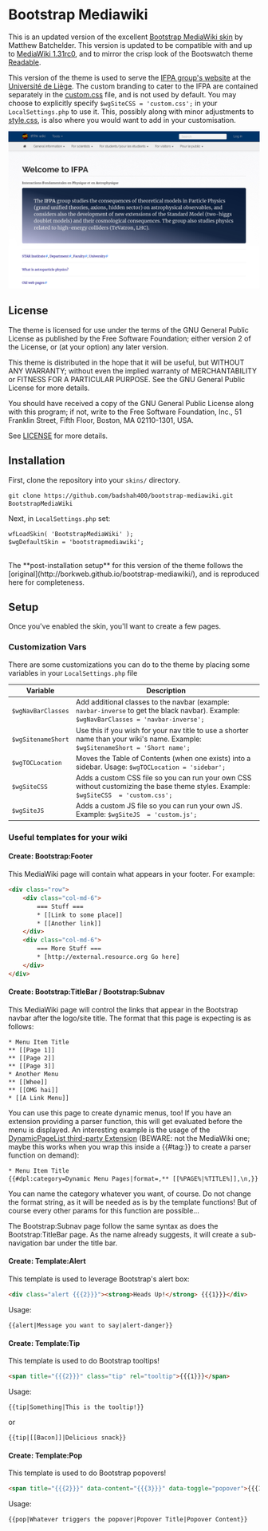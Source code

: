 # Bootstrap Mediawiki

This is an updated version of the excellent [Bootstrap MediaWiki skin](https://github.com/borkweb/bootstrap-mediawiki) by Matthew Batchelder. This version is updated to be compatible with and up to [MediaWiki 1.31rc0](https://www.mediawiki.org/wiki/Download), and to mirror the crisp look of the Bootswatch theme [Readable](https://bootswatch.com/3/readable/).

This version of the theme is used to serve the [IFPA group's website](http://www.theo.phys.ulg.ac.be/wiki/Welcome_to_IFPA) at the [Université de Liège](https://www.uliege.be/). The custom branding to cater to the IFPA are contained separately in the [custom.css](custom.css) file, and is not used by default. You may choose to explicitly specify `$wgSiteCSS = 'custom.css';` in your `LocalSettings.php` to use it. This, possibly along with minor adjustments to [style.css](style.css), is also where you would want to add in your customisation.

![Screenshot](screenshots/BootstrapMW-1280x800.png)

## License ##
The theme is licensed for use under the terms of the GNU General Public License as published by the Free Software Foundation; either version 2 of the License, or (at your option) any later version.

This theme is distributed in the hope that it will be useful, but WITHOUT ANY WARRANTY; without even the implied warranty of MERCHANTABILITY or FITNESS FOR A PARTICULAR PURPOSE. See the GNU General Public License for more details.

You should have received a copy of the GNU General Public License along with this program; if not, write to the Free Software Foundation, Inc., 51 Franklin Street, Fifth Floor, Boston, MA 02110-1301, USA.

See [LICENSE](LICENSE) for more details.

## Installation
First, clone the repository into your `skins/` directory.

```
git clone https://github.com/badshah400/bootstrap-mediawiki.git BootstrapMediaWiki
```

Next, in `LocalSettings.php` set:

```
wfLoadSkin( 'BootstrapMediaWiki' );
$wgDefaultSkin = 'bootstrapmediawiki';
```

<br />
The **post-installation setup** for this version of the theme follows the [original](http://borkweb.github.io/bootstrap-mediawiki/), and is reproduced here for completeness.

## Setup
Once you've enabled the skin, you'll want to create a few pages.

### Customization Vars

There are some customizations you can do to the theme by placing some variables in your `LocalSettings.php` file

Variable | Description
---------|------------
`$wgNavBarClasses` | Add additional classes to the navbar (example: `navbar-inverse` to get the black navbar). Example: `$wgNavBarClasses = 'navbar-inverse';`
`$wgSitenameShort` | Use this if you wish for your nav title to use a shorter name than your wiki's name. Example: `$wgSitenameShort = 'Short name';`
`$wgTOCLocation` | Moves the Table of Contents (when one exists) into a sidebar. Usage: `$wgTOCLocation = 'sidebar';`
`$wgSiteCSS` | Adds a custom CSS file so you can run your own CSS without customizing the base theme styles. Example: `$wgSiteCSS  = 'custom.css';`
`$wgSiteJS` | Adds a custom JS file so you can run your own JS. Example: `$wgSiteJS  = 'custom.js';`

### Useful templates for your wiki

#### Create: Bootstrap:Footer
This MediaWiki page will contain what appears in your footer.  For example:

```html
<div class="row">
	<div class="col-md-6">
		=== Stuff ===
		* [[Link to some place]]
		* [[Another link]]
	</div>
	<div class="col-md-6">
		=== More Stuff ===
		* [http://external.resource.org Go here]
	</div>
</div>
```


#### Create: Bootstrap:TitleBar / Bootstrap:Subnav
This MediaWiki page will control the links that appear in the Bootstrap navbar after the logo/site title.  The format that this page is expecting is as follows:

```
* Menu Item Title
** [[Page 1]]
** [[Page 2]]
** [[Page 3]]
* Another Menu
** [[Whee]]
** [[OMG hai]]
* [[A Link Menu]]
```

You can use this page to create dynamic menus, too! If you have an extension providing a parser function, this will get evaluated before the menu is displayed.
An interesting example is the usage of the [DynamicPageList third-party Extension](http://www.mediawiki.org/wiki/Extension:DynamicPageList_%28third-party%29) (BEWARE: not the MediaWiki one; maybe this works when you wrap this inside a {{#tag:}} to create a parser function on demand):

```
* Menu Item Title
{{#dpl:category=Dynamic Menu Pages|format=,** [[%PAGE%|%TITLE%]],\n,}}
```

You can name the category whatever you want, of course. Do not change the format string, as it will be needed as is by the template functions! But of course every other params for this function are possible...

The Bootstrap:Subnav page follow the same syntax as does the Bootstrap:TitleBar page. As the name already suggests, it will create a sub-navigation bar under the title bar.

#### Create: Template:Alert
This template is used to leverage Bootstrap's alert box:

```html
<div class="alert {{{2}}}"><strong>Heads Up!</strong> {{{1}}}</div>
```

Usage:
```
{{alert|Message you want to say|alert-danger}}
```

#### Create: Template:Tip
This template is used to do Bootstrap tooltips!

```html
<span title="{{{2}}}" class="tip" rel="tooltip">{{{1}}}</span>
```

Usage:

```
{{tip|Something|This is the tooltip!}}
```

or

```
{{tip|[[Bacon]]|Delicious snack}}
```

#### Create: Template:Pop
This template is used to do Bootstrap popovers!

```html
<span title="{{{2}}}" data-content="{{{3}}}" data-toggle="popover">{{{1}}}</span>
```

Usage:

```
{{pop|Whatever triggers the popover|Popover Title|Popover Content}}
```
